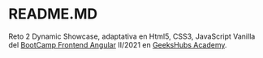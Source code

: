 # README.MD

Reto 2 Dynamic Showcase, adaptativa en Html5, CSS3, JavaScript Vanilla del [BootCamp Frontend Angular](https://bootcamp.geekshubsacademy.com/online/frontend-angular/) II/2021 en [GeeksHubs Academy](https://bootcamp.geekshubsacademy.com/).
